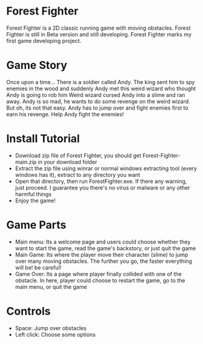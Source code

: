 # Forest Fighter
Forest Fighter is a 2D classic running game with moving obstacles. Forest Fighter is still in Beta version and still developing.
Forest Fighter marks my first game developing project.

# Game Story
Once upon a time...
There is a soldier called Andy. The king sent him to spy enemies in the wood and suddenly Andy met this weird wizard who thought Andy is going to rob him
Weird wizard cursed Andy into a slime and ran away. Andy is so mad, he wants to do some revenge on the weird wizard.
But oh, its not that easy. Andy has to jump over and fight enemies first to earn his revenge.
Help Andy fight the enemies!

# Install Tutorial
- Download zip file of Forest Fighter, you should get Forest-Fighter-main.zip in your download folder
- Extract the zip file using winrar or normal windows extracting tool (every windows has it), extract to any directory you want
- Open that directory, then run ForestFighter.exe. If there any warning, just proceed. I guarantee you there's no virus or malware or any other harmful things
- Enjoy the game!
  
# Game Parts
- Main menu: Its a welcome page and users could choose whether they want to start the game, read the game's backstory, or just quit the game
- Main Game: Its where the player move their character (slime) to jump over many moving obstacles. The further you go, the faster everything will be! be careful!
- Game Over: Its a page where player finally collided with one of the obstacle. In here, player could choose to restart the game, go to the main menu, or quit the game

# Controls
- Space: Jump over obstacles
- Left click: Choose some options
